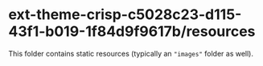 # ext-theme-crisp-c5028c23-d115-43f1-b019-1f84d9f9617b/resources

This folder contains static resources (typically an `"images"` folder as well).
